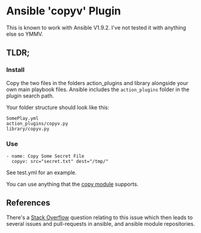 # Ansible 'copyv' Plugin

This is known to work with Ansible V1.9.2.  I've not tested it with anything else so YMMV.

## TLDR;

### Install
Copy the two files in the folders action_plugins and library alongside your own main playbook files.  Ansible includes the `action_plugins` folder in the plugin search path.

Your folder structure should look like this:

    SomePlay.yml
    action_plugins/copyv.py
    library/copyv.py


### Use

    - name: Copy Some Secret File
      copyv: src="secret.txt" dest="/tmp/"

See test.yml for an example.

You can use anything that the [copy module](http://docs.ansible.com/copy_module.html) supports.

## References

There's a [Stack Overflow](https://stackoverflow.com/questions/22773294/how-to-upload-encrypted-file-using-ansible-vault) question relating to this issue which then leads to several issues and pull-requests in ansible, and ansible module repositories.
